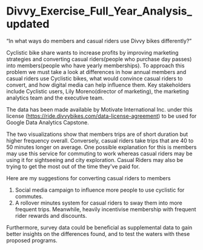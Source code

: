 # Divvy_Exercise_Full_Year_Analysis_updated
“In what ways do members and casual riders use Divvy bikes differently?”

  Cyclistic bike share wants to increase profits by improving marketing strategies and converting casual riders(people who purchase day passes) into members(people who have yearly memberships). To approach this problem we must take a look at differences in how annual members and casual riders use Cyclistic bikes, what would convince casual riders to convert, and how digital media can help influence them. Key stakeholders include Cyclistic users, Lily Moreno(director of marketing), the marketing analytics team and the executive team.  

  The data has been made available by Motivate International Inc. under this license (https://ride.divvybikes.com/data-license-agreement) to be used for Google Data Analytics Capstone.

  The two visualizations show that members trips are of short duration but higher frequency overall. Conversely, casual riders take trips that are 40 to 50 minutes longer on average. One possible explanation for this is members may use this service for commuting to work whereas casual riders may be using it for sightseeing and city exploration. Casual Riders may also be trying to get the most out of the time they've paid for.

 Here are my suggestions for converting casual riders to members
  1) Social media campaign to influence more people to use cyclistic for commutes.
  2) A rollover minutes system for casual riders to sway them into more frequent trips. Meanwhile, heavily incentivise membership with frequent rider rewards and discounts.

  Furthermore, survey data could be beneficial as supplemental data to gain better insights on the differences found, and to test the waters with these proposed programs.
